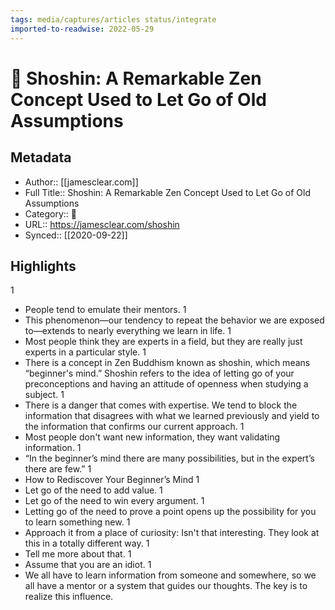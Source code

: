 ```yaml
---
tags: media/captures/articles status/integrate
imported-to-readwise: 2022-05-29
---
```

# 📰 Shoshin: A Remarkable Zen Concept Used to Let Go of Old Assumptions

## Metadata
- Author:: [[jamesclear.com]]
- Full Title:: Shoshin: A Remarkable Zen Concept Used to Let Go of Old Assumptions
- Category:: 📰
- URL:: https://jamesclear.com/shoshin
- Synced:: [[2020-09-22]]

## Highlights
1
- People tend to emulate their mentors.
1
- This phenomenon—our tendency to repeat the behavior we are exposed to—extends to nearly everything we learn in life.
1
- Most people think they are experts in a field, but they are really just experts in a particular style.
1
- There is a concept in Zen Buddhism known as shoshin, which means “beginner's mind.” Shoshin refers to the idea of letting go of your preconceptions and having an attitude of openness when studying a subject.
1
- There is a danger that comes with expertise. We tend to block the information that disagrees with what we learned previously and yield to the information that confirms our current approach.
1
- Most people don't want new information, they want validating information.
1
- “In the beginner’s mind there are many possibilities, but in the expert’s there are few.”
1
- How to Rediscover Your Beginner’s Mind
1
- Let go of the need to add value.
1
- Let go of the need to win every argument.
1
- Letting go of the need to prove a point opens up the possibility for you to learn something new.
1
- Approach it from a place of curiosity: Isn't that interesting. They look at this in a totally different way.
1
- Tell me more about that.
1
- Assume that you are an idiot.
1
- We all have to learn information from someone and somewhere, so we all have a mentor or a system that guides our thoughts. The key is to realize this influence.
